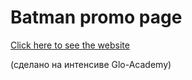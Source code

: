# Batman promo page

[Click here to see the website](https://vigorous-galileo-126a31.netlify.app)

(сделано на интенсиве Glo-Academy)
